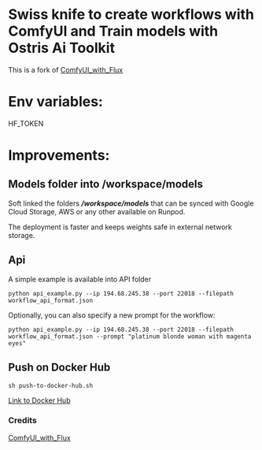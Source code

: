 # Swiss knife to create workflows with ComfyUI and Train models with Ostris Ai Toolkit
This is a fork of [ComfyUI_with_Flux](https://github.com/ValyrianTech/ComfyUI_with_Flux)

# Env variables: 

HF_TOKEN

# Improvements: 

## Models folder into /workspace/models
Soft linked the folders ***/workspace/models*** that can be synced with Google Cloud Storage, AWS or any other available on Runpod.  

The deployment is faster and keeps weights safe in external network storage. 

## Api 
A simple example is available into API folder
```
python api_example.py --ip 194.68.245.38 --port 22018 --filepath workflow_api_format.json
```
Optionally, you can also specify a new prompt for the workflow:
```
python api_example.py --ip 194.68.245.38 --port 22018 --filepath workflow_api_format.json --prompt "platinum blonde woman with magenta eyes"
```

## Push on Docker Hub
```
sh push-to-docker-hub.sh
```
[Link to Docker Hub](https://hub.docker.com/repository/docker/alexgenovese/runpod-pod-comfyui/general)

### Credits
[ComfyUI_with_Flux](https://github.com/ValyrianTech/ComfyUI_with_Flux)
